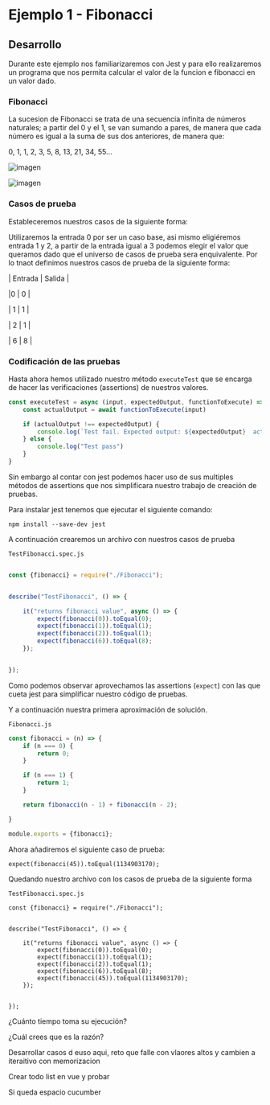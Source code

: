 # Ejemplo 1 - Fibonacci

## Desarrollo

Durante este ejemplo nos familiarizaremos con Jest y para ello realizaremos un programa que nos permita calcular el
valor de la funcion e fibonacci en un valor dado.

### Fibonacci

La sucesion de Fibonacci se trata de una secuencia infinita de números naturales; a partir del 0 y el 1, se van sumando
a pares, de manera que cada número es igual a la suma de sus dos anteriores, de manera que:

0, 1, 1, 2, 3, 5, 8, 13, 21, 34, 55…

![imagen](https://user-images.githubusercontent.com/5317347/133897579-a4dc4a9e-5335-4c9c-9753-0fd13cabf833.png)

![imagen](https://user-images.githubusercontent.com/5317347/133897592-a71d28b9-8708-4016-8bea-973d28df8e0e.png)

### Casos de prueba

Estableceremos nuestros casos de la siguiente forma:

Utilizaremos la entrada 0 por ser un caso base, asi mismo eligiéremos entrada 1 y 2, a partir de la entrada igual a 3
podemos elegir el valor que queramos dado que el universo de casos de prueba sera enquivalente. Por lo tnaot definimos
nuestros casos de prueba de la siguiente forma:

| Entrada | Salida |

|0 | 0 |

| 1 | 1 |

| 2 | 1 |

| 6 | 8 |

### Codificación de las pruebas

Hasta ahora hemos utilizado nuestro método `executeTest` que se encarga de hacer las verificaciones (assertions) de
nuestros valores.

```javascript
const executeTest = async (input, expectedOutput, functionToExecute) => {
    const actualOutput = await functionToExecute(input)

    if (actualOutput !== expectedOutput) {
        console.log(`Test fail. Expected output: ${expectedOutput}  actual output: ${actualOutput}`)
    } else {
        console.log("Test pass")
    }
}
```

Sin embargo al contar con jest podemos hacer uso de sus multiples métodos de assertions que nos simplificara nuestro
trabajo de creación de pruebas.

Para instalar jest tenemos que ejecutar el siguiente comando:

`npm install --save-dev jest`

A continuación crearemos un archivo con nuestros casos de prueba

`TestFibonacci.spec.js`

```javascript

const {fibonacci} = require("./Fibonacci");


describe("TestFibonacci", () => {

    it("returns fibonacci value", async () => {
        expect(fibonacci(0)).toEqual(0);
        expect(fibonacci(1)).toEqual(1);
        expect(fibonacci(2)).toEqual(1);
        expect(fibonacci(6)).toEqual(8);
    });


});


```

Como podemos observar aprovechamos las assertions (`expect`) con las que cueta jest para simplificar nuestro código de
pruebas.

Y a continuación nuestra primera aproximación de solución.

`Fibonacci.js`

```javascript
const fibonacci = (n) => {
    if (n === 0) {
        return 0;
    }

    if (n === 1) {
        return 1;
    }

    return fibonacci(n - 1) + fibonacci(n - 2);

}

module.exports = {fibonacci};

```

Ahora añadiremos el siguiente caso de prueba:

`expect(fibonacci(45)).toEqual(1134903170);`

Quedando nuestro archivo con los casos de prueba de la siguiente forma

`TestFibonacci.spec.js`

```
const {fibonacci} = require("./Fibonacci");


describe("TestFibonacci", () => {

    it("returns fibonacci value", async () => {
        expect(fibonacci(0)).toEqual(0);
        expect(fibonacci(1)).toEqual(1);
        expect(fibonacci(2)).toEqual(1);
        expect(fibonacci(6)).toEqual(8);
        expect(fibonacci(45)).toEqual(1134903170);
    });


});

```

¿Cuánto tiempo toma su ejecución?

¿Cuál crees que es la razón?

Desarrollar casos d euso aqui, reto que falle con vlaores altos y cambien a iteraitivo con memorizacion

Crear todo list en vue y probar

Si queda espacio cucumber


